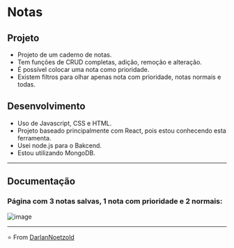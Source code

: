 # Notas

## Projeto
* Projeto de um caderno de notas.
* Tem funções de CRUD completas, adição, remoção e alteração.
* É possível colocar uma nota como prioridade.
* Existem filtros para olhar apenas nota com prioridade, notas normais e todas.

## Desenvolvimento
* Uso de Javascript, CSS e HTML.
* Projeto baseado principalmente com React, pois estou conhecendo esta ferramenta.
* Usei node.js para o Bakcend.
* Estou utilizando MongoDB.

---

## Documentação
### Página com 3 notas salvas, 1 nota com prioridade e 2 normais:
![image](https://user-images.githubusercontent.com/41628589/126897497-b4e7eccb-0f0d-4d49-9dd5-ac8fe0059bc6.png)


---

⭐️ From [DarlanNoetzold](https://github.com/DarlanNoetzold)
